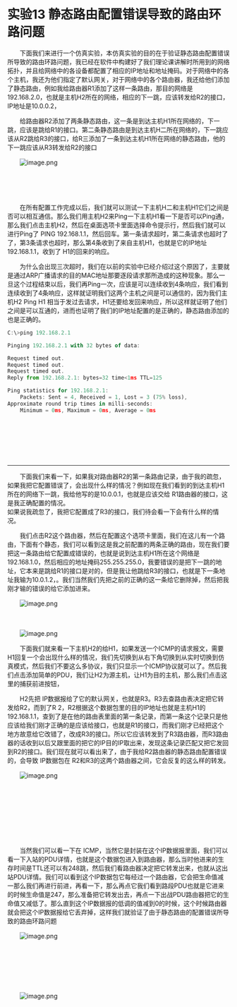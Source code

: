 # 实验13 静态路由配置错误导致的路由环路问题

　　下面我们来进行一个仿真实验，本仿真实验的目的在于验证静态路由配置错误所导致的路由环路问题，我已经在软件中构建好了我们理论课讲解时所用到的网络拓扑，并且给网络中的各设备都配置了相应的IP地址和地址掩码。对于网络中的各个主机，我还为他们指定了默认网关，对于网络中的各个路由器，我还给他们添加了静态路由，例如我给路由器R1添加了这样一条路由，那目的网络是192.168.2.0，也就是主机H2所在的网络，相应的下一跳，应该转发给R2的接口， IP地址是10.0.0.2，

　　给路由器R2添加了两条静态路由，这一条是到达主机H1所在网络的，下一跳，应该是跳给R1的接口。第二条静态路由是到达主机H二所在网络的，下一跳应该从R2跳给R3的接口，给R三添加了一条到达主机H1所在网络的静态路由，他的下一跳应该从R3转发给R2的接口

　　![image.png](https://image.peterjxl.com/blog/image-20220103145702-nlw3733.png)

　　‍

　　‍

　　在所有配置工作完成以后，我们就可以测试一下主机H二和主机H1它们之间是否可以相互通信。那么我们用主机H2来Ping一下主机H1看一下是否可以Ping通，那么我们点击主机H2，然后在桌面选项卡里面选择命令提示行，然后我们就可以进行Ping了 PING 192.168.1.1，然后回车。第一条请求超时，第二条请求也超时了了，第3条请求也超时，那么第4条收到了来自主机H1，也就是它的IP地址192.168.1.1，收到了 H1的回来的响应。

　　为什么会出现三次超时，我们在以前的实验中已经介绍过这个原因了，主要就是通过ARP广播请求的目的MAC地址那要逐段请求那所造成的这种现象。那么一旦这个过程结束以后，我们再Ping一次，应该是可以连续收到4条响应，我们看到连续收到了4条响应，这样就证明我们这两个主机之间是可以通信的，因为我们主机H2 Ping H1 相当于发过去请求，H1还要给发回来响应，所以这样就证明了他们之间是可以互通的，进而也证明了我们的IP地址配置的是正确的，静态路由添加的也是正确的。

```js
C:\>ping 192.168.2.1

Pinging 192.168.2.1 with 32 bytes of data:

Request timed out.
Request timed out.
Request timed out.
Reply from 192.168.2.1: bytes=32 time<1ms TTL=125

Ping statistics for 192.168.2.1:
    Packets: Sent = 4, Received = 1, Lost = 3 (75% loss),
Approximate round trip times in milli-seconds:
    Minimum = 0ms, Maximum = 0ms, Average = 0ms

```

　　‍

　　‍

　　‍

---

　　下面我们来看一下，如果我对路由器R2的第一条路由记录，由于我的疏忽，如果我把它配置错误了，会出现什么样的情况？例如现在我们看到的到达主机H1所在的网络下一跳，我给他写的是10.0.0.1，也就是应该交给 R1路由器的接口，这是我正确配置的情况。  
如果说我疏忽了，我把它配置成了R3的接口，我们待会看一下会有什么样的情况。

　　我们点击R2这个路由器，然后在配置这个选项卡里面，我们在这儿有一个路由，下面有个静态，我们可以看到这是我之前配置的两条正确的路由，现在我们要把这一条路由给它配置成错误的，也就是说到达主机H1所在这个网络是192.168.1.0，然后相应的地址掩码255.255.255.0，我要错误的是把下一跳的地址，它本来是跳给R1的接口是对的，但是我让他跳给R3的接口，也就是下一条地址我输为10.0.1.2，。我们当然我们先把之前的正确的这一条给它删除掉，然后把我刚才输的错误的给它添加进来。

　　![image.png](https://image.peterjxl.com/blog/image-20220103150213-11zrjym.png)

　　‍

　　![image.png](https://image.peterjxl.com/blog/image-20220103150254-nt09zqk.png)

　　下面我们就来看一下主机H2的给H1，如果发送一个ICMP的请求报文，需要H1回复一个会出现什么样的情况，我们先切换到从右下角切换到从实时切换到仿真模式，然后我们不要这么多协议，我们只显示一个ICMP协议就可以了。然后我们点击添加简单的PDU，我们让H2为源主机，让H1为目的主机，那么我们点击这里的捕获前进按钮，

　　H2先把 IP数据报给了它的默认网关，也就是R3。R3去查路由表决定把它转发给R2，而到了R 2，R2根据这个数据包里的目的IP地址也就是主机H1的192.168.1.1，查到了是在他的路由表里面的第一条记录，而第一条这个记录只是他应该给我们刚才正确的是应该给接口，也就是R1的接口，而我们刚才已经把这个地方故意给它改错了，改成R3的接口。所以它应该转发到了R3路由器，而R3路由器的话收到以后又跟里面的把它的IP目的IP取出来，发现这条记录匹配又把它发回到R2的接口。我们现在就可以看出来了，由于我给R2路由器的静态路由配置错误的，会导致 IP数据包在 R2和R3的这两个路由器之间，它会反复的这么样的转发。

　　![image.png](https://image.peterjxl.com/blog/image-20220103150510-rkt0ybz.png)

　　‍

　　‍

　　‍

　　‍

　　当然我们可以看一下在 ICMP，当然它是封装在这个IP数据报里面，我们可以看一下入站的PDU详情，也就是这个数据包进入到路由器，那么当时他进来的生存时间是TTL还可以有248跳，然后我们看路由器决定把它转发出来，也就从这出站PDU详情。我们可以看到这个IP数据包它每经过一个路由器，它会把生命值减一那么我们再进行前进，再看一下，那么再点它我们看到路段PDU也就是它进来的时候生命值是247，那么准备把它转发出去，再点一下出战PDU路由器把它的生命值又减低了。那么直到这个IP数据报的低调的值减到0的时候，这个时候路由器就会把这个IP数据报给它丢弃掉，这样我们就验证了由于静态路由的配置错误所导致的路由环路问题

　　![image.png](https://image.peterjxl.com/blog/image-20220103150533-p3e7fgw.png)

　　‍

　　‍

　　‍

　　![image.png](https://image.peterjxl.com/blog/image-20220103150547-7qusxms.png)

　　‍

　　‍
